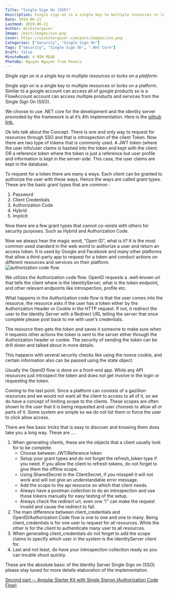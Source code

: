 ```yaml
---
Title: "Single Sign On (SSO)"
Description: Single sign on is a single key to multiple resources or locks on a platform.
Date: 2019-06-21
Lastmod: 2019-06-21
Author: Wickstargazer
Image: /post/images/sso.png
Cover: https://wickstargazer.com/post/images/sso.png
Categories: ["Security", "Single Sign On"]
Tags: ["Security", "Single Sign On", ".Net Core"]
Draft: false
MinuteRead: 4 MIN READ
PhotoBy: Nguyen Nguyen from Pexels
---
```


*Single sign on is a single key to multiple resources or locks on a platform.*

<!--more-->

Single sign on is a single key to multiple resources or locks on a platform. Similar to a google account can access all of google products so is a FlowAccount account can access multiple products and services from the Single Sign On (SSO).

We choose to use .NET core for the development and the identity server provioded by the framework is at it’s 4th implementation. Here is the [github link.](https://github.com/IdentityServer/IdentityServer4 "github link.")

Ok lets talk about the Concept. There is one and only way to request for resources through SSO and that is introspection of the client Token. Now there are two type of tokens that is commonly used.
A JWT token (where the user info/user claims is hashed into the token and kept with the client.
OR a reference token where the token is just a reference but user profile and information is kept in the server-side. This case, the user claims are kept in the database.

To request for a token there are many a ways. Each client can be granted to authorize the user with these ways. Hence the ways are called grant types. These are the basic grant types that are common :

1. Password
2. Client Credentials
3. Authorization Code
4. Hybrid
5. Implicit

Now there are a few grant types that cannot co-exists with others for security purposes. Such as Hybrid and Authorization Code.

Now we always hear the magic word, “Open ID”, what is it? It is the most common used standard in the web world to authorize a user and return an access token. It is used by Google and Facebook and many other platforms that allow a third-party app to request for a token and conduct actions on different resources and services on their platform.
![authorization code flow](/post/images/authorization_code_flow.png)

We utilizes the Authorization code flow. OpenID requests a .well-known url that tells the client where is the IdentityServer, what is the token endpoint, and other relevant endpoints like introspection, profile etc.

What happens in the Authorization code flow is that the user comes into the resource, the resource asks if the user has a token either by the Authorization Header or Cookie in the HTTP request. If not, it redirect the user to the Identity Server with a Redirect URL telling the server that once complete please post back to me with user’s credentials.

The resource then gets the token and saves it someone to make sure when it requests other actions the token is sent to the server either through the Authorization header or cookie. The security of sending the token can be drill down and talked about in more details.

This happens with several security checks like using the nonce cookie, and certain information also can be passed using the state object.

Usually the OpenID flow is done on a front-end app. While any API resources just introspect the token and does not get involve in the login or requesting the token.

Coming to the last point. Since a platform can consists of a gazillion resources and we would not want all the client to access to all of it, so we do have a concept of limiting scope to the clients. These scopes are often shown to the user that it is being requested and user chooses to allow all or parts of it. Some system are simple so we do not list them or force the user to click allow access.

There are few basic tricks that is easy to discover and knowing them does take you a long way. These are ….

1. When generating clients, these are the objects that a client usually look for to be complete. 
	- Choose between JWT/Reference token
	- Setup your grant types and do not forget the refresh_token type if you need. If you allow the client to refresh tokens, do not forget to give them the offline scope.
	- Using SharedSecret in the ClientSecret, if you misspell it will not work and will not give an understandable error message.
	- Add the scope to the api resource on which that client needs.
	- Always have a postman collection to do an introspection and use those tokens manually for easy testing of the setup.
    - Always check the redirect url, even one “/” can make the request invalid and cause the redirect to fail.
2. The main difference between client_credentials and OpenID/Authorization Code flow is one to one and one to many. Being client_credentials is for one user to request for all resources. While the other is for the client to authenticate many user to all resources.
3. When generating client_credentials do not forget to add the scope claims to specify which user in the system is the IdentityServer client for.
4. Last and not least, do have your introspection collection ready so you can trouble shoot quickly.

These are the absolute basic of the Identity Server Single Sign on (SSO) please stay tuned for more details elaboration of the implementation.

 [Second part -- Angular Starter Kit with Single Signon (Authorization Code Flow)](http://https://wickstargazer.com/angular-starter-kit-with-single-signon-authorization-code-flow)